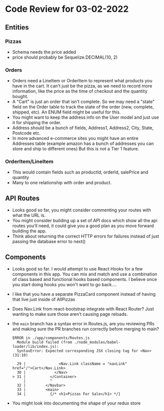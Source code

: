 # Code Review for 03-02-2022

## Entities

### Pizzas

- Schema needs the price added
- price should probably be Sequelize.DECIMAL(10, 2)

### Orders

- Orders need a LineItem or OrderItem to represent what products you have in the cart. It can't just be the pizza, as we need to record more information, like the price as the time of checkout and the quantity bought.
- A "Cart" is just an order that isn't complete.  So we may need a "state" field on the Order table to track the state of the order (new, complete, shipped, etc). An ENUM field might be useful for this.
- You might want to keep the address info on the User model and just use it for shipping the order.
- Address should be a bunch of fields, Address1, Address2, City, State, Postcode etc.
- In more advanced e-commerce sites you might have an entire Addresses table (example amazon has a bunch of addresses you can store and ship to different ones) But this is not a Tier 1 feature.

### OrderItem/LineItem

- This would contain fields such as productId, orderId, salePrice and quantity
- Many to one relationship with order and product.

## API Routes

- Looks good so far, you might consider commenting your routes with what the URL is.
- You might consider building up a set of API docs which show all the api routes you'll need, it could give you a good plan as you move forward building the app.
- Think about returning the correct HTTP errors for failures instead of just passing the database error to next()

## Components

- Looks good so far. I would attempt to use React Hooks for a few components in this app. You can mix and match and use a combination of class based and functional hooks based components. I believe once you start doing hooks you won't want to go back....
- I like that you have a separate PizzaCard component instead of having that live just inside of AllPizzas
- Does Nav.Link from react-bootstrap integrate with React Router? Just wanting to make sure those aren't causing page reloads.
- the `main` branch has a syntax error in Routes.js, are you reviewing PRs and making sure the PR branches run correctly before merging to main?

  ```text
  ERROR in ./app/components/Routes.js
    Module build failed (from ./node_modules/babel-loader/lib/index.js):
    SyntaxError: Expected corresponding JSX closing tag for <Nav> (31:10)

    29 |               <Nav.Link className = "navLink" href="/">Cart</Nav.Link>
    30 |             </Nav>
  > 31 |           </Container>
       |           ^
    32 |         </Navbar>
    33 |         <main>
    34 |           {/* <h1>Pizzas For Sale</h1> */}
  ```

- You might look into documenting the shape of your redux store
